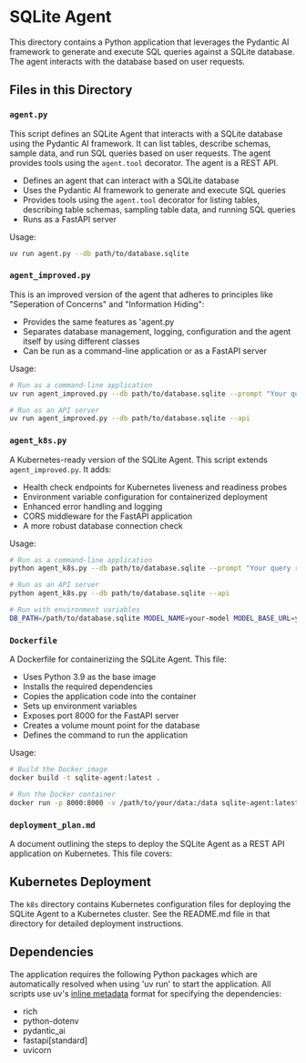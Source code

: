 # SQLite Agent

This directory contains a Python application that leverages the Pydantic AI framework to generate and execute SQL queries against a SQLite database. The agent interacts with the database based on user requests.

## Files in this Directory

### `agent.py`

This script defines an SQLite Agent that interacts with a SQLite database using the Pydantic AI framework. It can list tables, describe schemas, sample data, and run SQL queries based on user requests. The agent provides tools using the `agent.tool` decorator. The agent is a REST API.

- Defines an agent that can interact with a SQLite database
- Uses the Pydantic AI framework to generate and execute SQL queries
- Provides tools using the `agent.tool` decorator for listing tables, describing table schemas, sampling table data, and running SQL queries
- Runs as a FastAPI server

Usage:

```bash
uv run agent.py --db path/to/database.sqlite
```

### `agent_improved.py`

This is an improved version of the agent that adheres to principles like "Seperation of Concerns" and "Information Hiding":

- Provides the same features as 'agent.py
- Separates database management, logging, configuration and the agent itself by using different classes
- Can be run as a command-line application or as a FastAPI server

Usage:

```bash
# Run as a command-line application
uv run agent_improved.py --db path/to/database.sqlite --prompt "Your query request here"

# Run as an API server
uv run agent_improved.py --db path/to/database.sqlite --api
```

### `agent_k8s.py`

A Kubernetes-ready version of the SQLite Agent. This script extends `agent_improved.py`. It adds:

- Health check endpoints for Kubernetes liveness and readiness probes
- Environment variable configuration for containerized deployment
- Enhanced error handling and logging
- CORS middleware for the FastAPI application
- A more robust database connection check

Usage:

```bash
# Run as a command-line application
python agent_k8s.py --db path/to/database.sqlite --prompt "Your query request here"

# Run as an API server
python agent_k8s.py --db path/to/database.sqlite --api

# Run with environment variables
DB_PATH=/path/to/database.sqlite MODEL_NAME=your-model MODEL_BASE_URL=your-url python agent_k8s.py --api
```

### `Dockerfile`

A Dockerfile for containerizing the SQLite Agent. This file:

- Uses Python 3.9 as the base image
- Installs the required dependencies
- Copies the application code into the container
- Sets up environment variables
- Exposes port 8000 for the FastAPI server
- Creates a volume mount point for the database
- Defines the command to run the application

Usage:

```bash
# Build the Docker image
docker build -t sqlite-agent:latest .

# Run the Docker container
docker run -p 8000:8000 -v /path/to/your/data:/data sqlite-agent:latest
```

### `deployment_plan.md`

A document outlining the steps to deploy the SQLite Agent as a REST API application on Kubernetes. This file covers:

## Kubernetes Deployment

The `k8s` directory contains Kubernetes configuration files for deploying the SQLite Agent to a Kubernetes cluster. See the README.md file in that directory for detailed deployment instructions.

## Dependencies

The application requires the following Python packages which are automatically resolved when using 'uv run' to start the application. All scripts use uv's [inline metadata](https://docs.astral.sh/uv/guides/scripts/#running-a-script-with-dependencies) format for specifying the dependencies:

- rich
- python-dotenv
- pydantic_ai
- fastapi[standard]
- uvicorn
